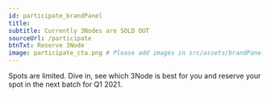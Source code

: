 ```yaml
---
id: participate_brandPanel
title:
subtitle: Currently 3Nodes are SOLD OUT
sourceUrl: /participate
btnTxt: Reserve 3Node
image: participate_cta.png # Please add images in src/assets/brandPanel/\
---
```


Spots are limited. Dive in, see which 3Node is best for you and reserve your spot in the next batch for Q1 2021.